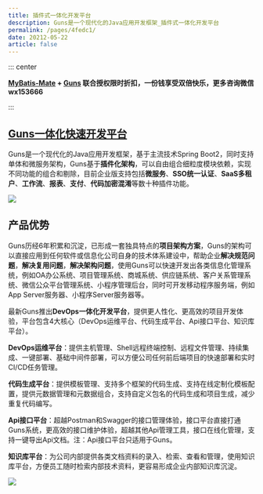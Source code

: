 ```yaml
---
title: 插件式一体化开发平台
description: Guns是一个现代化的Java应用开发框架_插件式一体化开发平台
permalink: /pages/4fedc1/
date: 20212-05-22
article: false
---
```


::: center

**[MyBatis-Mate](https://baomidou.com/pages/1864e1) + [Guns](https://www.javaguns.com) 联合授权限时折扣，一份钱享受双倍快乐，更多咨询微信 wx153666**

:::

## [Guns一体化快速开发平台](https://www.javaguns.com)

Guns是一个现代化的Java应用开发框架，基于主流技术Spring Boot2，同时支持单体和微服务架构，Guns基于**插件化架构**，可以自由组合细粒度模块依赖，实现不同功能的组合和剔除，目前企业版支持包括**微服务**、**SSO统一认证**、**SaaS多租户**、**工作流**、**报表**、**支付**、**代码加密混淆**等数十种插件功能。

![](https://last.javaguns.com/pics/30b79056.png)

## 产品优势

Guns历经6年积累和沉淀，已形成一套独具特点的**项目架构方案**，Guns的架构可以直接应用到任何软件或信息化公司自身的技术体系建设中，帮助企业**解决规范问题**，**解决复用问题**，**解决架构问题**，使用Guns可以快速开发出各类信息化管理系统，例如OA办公系统、项目管理系统、商城系统、供应链系统、客户关系管理系统、微信公众平台管理系统、小程序管理后台，同时可开发移动程序服务端，例如App Server服务器、小程序Server服务器等。

最新Guns推出**DevOps一体化开发平台**，提供更人性化、更高效的项目开发体验，平台包含4大核心（DevOps运维平台、代码生成平台、Api接口平台、知识库平台）。

**DevOps运维平台**：提供主机管理、Shell远程终端控制、远程文件管理、持续集成、一键部署、基础中间件部署，可以方便公司任何前后端项目的快速部署和实时CI/CD任务管理。

**代码生成平台**：提供模板管理、支持多个框架的代码生成、支持在线定制化模板配置，提供元数据管理和元数据组合，支持自定义包名的代码生成和项目生成，减少重复代码编写。

**Api接口平台**：超越Postman和Swagger的接口管理体验，接口平台直接打通Guns系统，更高效的接口维护体验，超越其他Api管理工具，接口在线化管理，支持一键导出Api文档。注：Api接口平台只适用于Guns。

**知识库平台**：为公司内部提供各类文档资料的录入、检索、查看和管理，使用知识库平台，方便员工随时检索内部技术资料，更容易形成企业内部知识库沉淀。

![](https://last.javaguns.com/pics/9bed396c.png)
